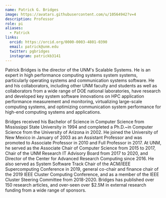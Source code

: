 ```yaml
---
name: Patrick G. Bridges 
image: https://avatars.githubusercontent.com/u/10564942?v=4
description: Professor
role: pi
aliases:
  - Patrick
links:
  orcid: https://orcid.org/0000-0003-4801-0390
  email: patrick@unm.edu
  twitter: pgbridges
  instagram: patrickb3141
---
```


Patrick Bridges is the director of the UNM's Scalable Systems. He is an expert in high performance computing systems  system systems, particularly operating systems and communication systems software. He and his collaborators, including other UNM faculty and students as well as collaborators from a wide range of DOE national laboratories, have research and developed key system software innovations on HPC application performance measurement and monitoring, virtualizing large-scale computing systems, and optimizing communication system performance for high-end computing systems and applications.

Bridges received his Bachelor of Science in Computer Science from Mississippi State University in 1994 and completed a Ph.D.~in Computer Science from the University of Arizona in 2002. He joined the University of New Mexico in January of 2003 as an Assistant Professor and was promoted to Associate Professor in 2010 and Full Professor in 2017. At UNM, he served as the Associate Chair of Computer Science from 2015 to 2017, Chair of the UNM Research IT Advisory Board from 2017 to 2020, and Director of the Center for Advanced Research Computing since 2016. He also served as System Software Track Chair of the ACM/IEEE Supercomputing Conference in 2019, general co-chair and finance chair of the 2019 IEEE Cluster Computing Conference, and as a member of the IEEE Cluster Steering Committee from 2018-2020.  Bridges has published over 150 research articles, and over-seen over $2.5M in external research funding from a wide range of sponsors.
